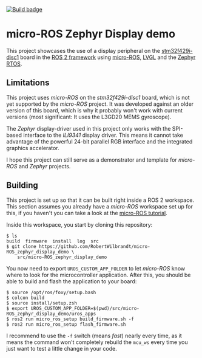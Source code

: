 [![Build badge](https://github.com/RobertWilbrandt/micro-ROS_zephyr_display_demo/workflows/CI/badge.svg?branch=foxy&event=push)](https://github.com/RobertWilbrandt/micro-ROS_zephyr_display_demo/actions)

# micro-ROS Zephyr Display demo

This project showcases the use of a display peripheral on the [stm32f429i-disc1](https://www.st.com/en/evaluation-tools/32f429idiscovery.html) board in the [ROS 2 framework](https://index.ros.org/doc/ros2/) using [micro-ROS](https://micro-ros.github.io/), [LVGL](https://lvgl.io/) and the [Zephyr RTOS](https://zephyrproject.org/).

## Limitations

This project uses *micro-ROS* on the *stm32f429i-disc1* board, which is not yet supported by the *micro-ROS* project.
It was developed against an older version of this board, which is why it probably won't work with current versions (most significant: It uses the L3GD20 MEMS gyroscope).

The *Zephyr* display-driver used in this project only works with the SPI-based interface to the *ILI9341* display driver. This means it cannot take advantage of the powerful 24-bit parallel RGB interface and the integrated graphics accelerator.

I hope this project can still serve as a demonstrator and template for *micro-ROS* and *Zephyr* projects.

## Building

This project is set up so that it can be built right inside a ROS 2 workspace. This section assumes you already have a *micro-ROS* workspace set up for this, if you haven't you can take a look at the [micro-ROS tutorial](https://micro-ros.github.io/docs/tutorials/core/first_application_rtos/zephyr/).

Inside this workspace, you start by cloning this repository:

```console
$ ls
build  firmware  install  log  src
$ git clone https://github.com/RobertWilbrandt/micro-ROS_zephyr_display_demo \
    src/micro-ROS_zephyr_display_demo
```

You now need to export ```UROS_CUSTOM_APP_FOLDER``` to let *micro-ROS* know where to look for the microcontroller application. After this, you should be able to build and flash the application to your board:

```console
$ source /opt/ros/foxy/setup.bash
$ colcon build
$ source install/setup.zsh
$ export UROS_CUSTOM_APP_FOLDER=$(pwd)/src/micro-ROS_zephyr_display_demo/uros_apps
$ ros2 run micro_ros_setup build_firmware.sh -f
$ ros2 run micro_ros_setup flash_firmware.sh
```

I recommend to use the ```-f``` switch (means *fast*) nearly every time, as it means the command won't completely rebuild the ```mcu_ws``` every time you just want to test a little change in your code.
